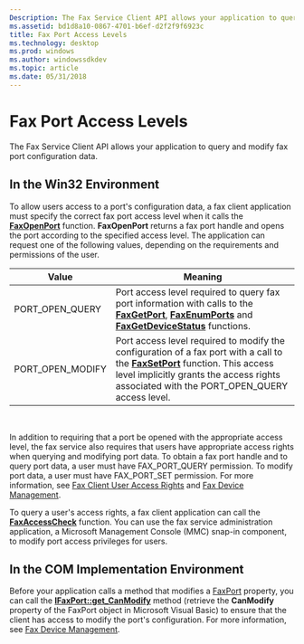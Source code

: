 ```yaml
---
Description: The Fax Service Client API allows your application to query and modify fax port configuration data.
ms.assetid: bd1d8a10-0867-4701-b6ef-d2f2f9f6923c
title: Fax Port Access Levels
ms.technology: desktop
ms.prod: windows
ms.author: windowssdkdev
ms.topic: article
ms.date: 05/31/2018
---
```


# Fax Port Access Levels

The Fax Service Client API allows your application to query and modify fax port configuration data.

## In the Win32 Environment

To allow users access to a port's configuration data, a fax client application must specify the correct fax port access level when it calls the [**FaxOpenPort**](/previous-versions/windows/desktop/api/Winfax/nc-winfax-pfaxopenport) function. **FaxOpenPort** returns a fax port handle and opens the port according to the specified access level. The application can request one of the following values, depending on the requirements and permissions of the user.



| Value              | Meaning                                                                                                                                                                                                                                            |
|--------------------|----------------------------------------------------------------------------------------------------------------------------------------------------------------------------------------------------------------------------------------------------|
| PORT\_OPEN\_QUERY  | Port access level required to query fax port information with calls to the [**FaxGetPort**](/previous-versions/windows/desktop/api/Winfax/nf-winfax-faxgetporta), [**FaxEnumPorts**](/previous-versions/windows/desktop/api/Winfax/nf-winfax-faxenumportsa) and [**FaxGetDeviceStatus**](/previous-versions/windows/desktop/api/Winfax/nf-winfax-faxgetdevicestatusa) functions.                |
| PORT\_OPEN\_MODIFY | Port access level required to modify the configuration of a fax port with a call to the [**FaxSetPort**](/previous-versions/windows/desktop/api/Winfax/nf-winfax-faxsetporta) function. This access level implicitly grants the access rights associated with the PORT\_OPEN\_QUERY access level. |



 

In addition to requiring that a port be opened with the appropriate access level, the fax service also requires that users have appropriate access rights when querying and modifying port data. To obtain a fax port handle and to query port data, a user must have FAX\_PORT\_QUERY permission. To modify port data, a user must have FAX\_PORT\_SET permission. For more information, see [Fax Client User Access Rights](-mfax-fax-client-user-access-rights.md) and [Fax Device Management](-mfax-fax-device-management.md).

To query a user's access rights, a fax client application can call the [**FaxAccessCheck**](/previous-versions/windows/desktop/api/Winfax/nc-winfax-pfaxaccesscheck) function. You can use the fax service administration application, a Microsoft Management Console (MMC) snap-in component, to modify port access privileges for users.

## In the COM Implementation Environment

Before your application calls a method that modifies a [FaxPort](-mfax-faxport.md) property, you can call the [**IFaxPort::get\_CanModify**](/previous-versions/windows/desktop/api/Faxcom/nf-faxcom-ifaxport-get_canmodify) method (retrieve the **CanModify** property of the FaxPort object in Microsoft Visual Basic) to ensure that the client has access to modify the port's configuration. For more information, see [Fax Device Management](-mfax-fax-device-management.md).

 

 



